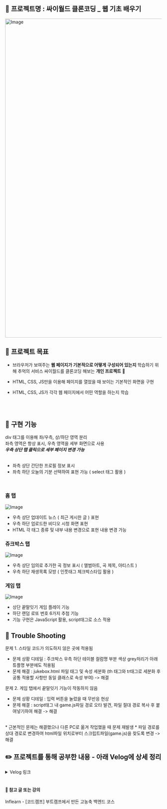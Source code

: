 ## 📖 프로젝트명 : 싸이월드 클론코딩 _ 웹 기초 배우기
<img width="1023" alt="Image" src="https://github.com/user-attachments/assets/98cd2289-34fb-4526-8617-2da5e08175ae" />

## 💬 프로젝트 목표  

- 브라우저가 보여주는 **웹 페이지가 기본적으로 어떻게 구성되어 있는지** 학습하기 위해 추억의 서비스 싸이월드를 클론코딩 해보는 **개인 프로젝트** 💪

- HTML, CSS, JS만을 이용해 페이지를 열었을 때 보이는 기본적인 화면을 구현

- HTML, CSS, JS가 각각 웹 페이지에서 어떤 역할을 하는지 학습

<br><br>

## 🔧 구현 기능
div 태그를 이용해 좌/우측, 상/하단 영역 분리 <br>
좌측 영역은 항상 표시, 우측 영역을 세부 화면으로 사용 <br>
***우측 상단 탭 클릭으로 세부 페이지 변경 가능*** <br>
<br>
- 좌측 상단 간단한 프로필 정보 표시
- 좌측 하단 오늘의 기분 선택하여 표현 가능 ( select 태그 활용 )
<br>

### 홈 탭
![Image](https://github.com/user-attachments/assets/9f83a1dd-8bd8-48c8-a8b0-7fccf553ffbe)

- 우측 상단 업데이트 뉴스 ( 최근 게시한 글 ) 표현
- 우측 하단 업로드한 비디오 시청 화면 표현
- HTML 각 태그 종류 및 내부 내용 변경으로 표현 내용 변경 가능

### 쥬크박스 탭
![Image](https://github.com/user-attachments/assets/6607636c-9aab-4099-8dcd-7860df7ec4cb)

- 우측 상단 임의로 추가한 곡 정보 표시 ( 앨범아트, 곡 제목, 아티스트 )
- 우측 하단 재생목록 모방 ( 인풋태그 체크박스타입 활용 )

### 게임 탭
![Image](https://github.com/user-attachments/assets/ca67f60d-daa9-4d05-a84c-0bfb37ece2ed)

- 상단 끝말잇기 게임 플레이 기능
- 하단 랜덤 로또 번호 6가지 추첨 기능
- 기능 구현은 JavaScript 활용, script태그로 소스 적용


## 👊 Trouble Shooting
문제 1. 스타일 코드가 의도하지 않은 곳에 적용됨
* 문제 상황 디테일 : 주크박스 우측 하단 테이블 컬럼명 부분 색상 grey처리가 아래 튜플명 부분에도 적용됨
* 문제 해결 : jukebox.html 파일 태그 및 속성 세분화 (th 태그와 tr태그로 세분화 후 공통 적용할 사항만 동일 클래스로 속성 부여) -> 해결

문제 2. 게임 탭에서 끝말잇기 기능이 작동하지 않음
* 문제 상황 디테일 : 입력 버튼을 눌렀을 때 무반응 현상
* 문제 해결 : script태그 내 game.js파일 경로 오타 발견, 파일 절대 경로 복사 후 붙여넣기하여 해결 -> 해결
<br>
  * 근본적인 문제는 해결했으나 다른 PC로 옮겨 작업했을 때 문제 재발생
  * 파일 경로를 상대 경로로 변경하여 html파일 위치로부터 스크립트파일(game.js)을 찾도록 변경 -> 해결

## ✏️ 프로젝트를 통해 공부한 내용 - 아래 Velog에 상세 정리
<details>
<summary>Velog 링크</summary>

[HTML, CSS, JS에 대하여](https://velog.io/@yechani99/HTML-CSS-JS%EC%97%90-%EB%8C%80%ED%95%98%EC%97%AC)
<br>
[로컬 HTTPS 적용하기](https://velog.io/@yechani99/Springboot-%ED%94%84%EB%A1%9C%EC%A0%9D%ED%8A%B8%EC%97%90-https-%EB%A1%9C%EC%BB%AC%EB%A1%9C-%EC%A0%81%EC%9A%A9%ED%95%98%EA%B8%B0)
<br>

</details>


<br>   

#### 📄 참고 글 또는 강의
Inflearn - [코드캠프] 부트캠프에서 만든 고농축 백엔드 코스

